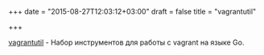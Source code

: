 +++
date = "2015-08-27T12:03:12+03:00"
draft = false
title = "vagrantutil"

+++

<p><a href="https://github.com/koding/vagrantutil">vagrantutil</a>&nbsp;- Набор инструментов для работы с&nbsp;vagrant на языке Go.</p>

